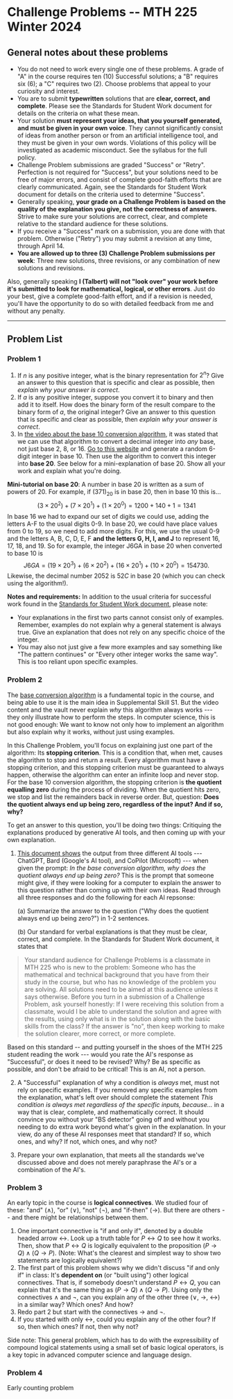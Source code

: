 # Challenge Problems -- MTH 225 Winter 2024 

## General notes about these problems 

- You do not need to work every single one of these problems. A grade of "A" in the course requires ten (10)  Successful solutions; a "B" requires six (6); a "C" requires two (2). Choose problems that appeal to your curiosity and interest. 
- You are to submit **typewritten** solutions that are **clear, correct, and complete**. Please see the Standards for Student Work document for details on the criteria on what these mean. 
- Your solution **must represent your ideas, that you yourself generated, and must be given in your own voice**. They cannot significantly consist of ideas from another person or from an artificial intelligence tool, and they must be given in your own words. Violations of this policy will be investigated as academic misconduct. See the syllabus for the full policy. 
- Challenge Problem submissions are graded "Success" or "Retry". Perfection is not required for "Success", but your solutions need to be free of major errors, and consist of complete good-faith efforts that are clearly communicated. Again, see the Standards for Student Work document for details on the criteria used to determine "Success". 
- Generally speaking, **your grade on a Challenge Problem is based on the quality of the explanation you give, not the correctness of answers.** Strive to make sure your solutions are correct, clear, and complete relative to the standard audience for these solutions. 
- If you receive a "Success" mark on a submission, you are done with that problem. Otherwise ("Retry") you may submit a revision at any time, through April 14. 
- **You are allowed up to three (3) Challenge Problem submissions per week**: Three new solutions, three revisions, or any combination of new solutions and revisions. 

Also, generally speaking **I (Talbert) will not "look over" your work before it's submitted to look for mathematical, logical, or other errors**. Just do your best, give a complete good-faith effort, and if a revision is needed, you'll have the opportunity to do so with detailed feedback from me and without any penalty. 

---

## Problem List 

### Problem 1

1. If $n$ is any positive integer, what is the binary representation for $2^n$? Give an answer to this question that is specific and clear as possible, then *explain why your answer is correct*. 
2. If $a$ is any positive integer, suppose you convert it to binary and then add it to itself. How does the binary form of the result compare to the binary form of $a$, the original integer? Give an answer to this question that is specific and clear as possible, then *explain why your answer is correct*.
3. In [the video about the base 10 conversion algorithm](https://vimeo.com/578187581), it was stated that we can use that algorithm to convert a decimal integer into *any* base, not just base 2, 8, or 16. [Go to this website](https://numbergenerator.org/random-6-digit-number-generator) and generate a random 6-digit integer in base 10. Then use the algorithm to convert this integer into **base 20**. See below for a mini-explanation of base 20. Show all your work and explain what you're doing. 

**Mini-tutorial on base 20**: A number in base 20 is written as a sum of powers of 20. For example, if $(371)_{20}$ is in base 20, then in base 10 this is...
$$(3 \times 20^2) + (7 \times 20^1) + (1 \times 20^0) = 1200 + 140 + 1 =  1341$$
In base 16 we had to expand our set of digits we could use, adding the letters A-F to the usual digits 0-9. In base 20, we could have place values from 0 to 19, so we need to add more digits. For this, we use the usual 0-9 and the letters A, B, C, D, E, F **and the letters G, H, I, and J** to represent 16, 17, 18, and 19. So for example, the integer J6GA in base 20 when converted to base 10 is
$$J6GA = (19 \times 20^3) + (6 \times 20^2)+ (16 \times 20^1) + (10 \times 20^0) = 154730.$$
Likewise, the decimal number $2052$ is $52C$ in base 20 (which you can check using the algorithm!).

**Notes and requirements:** In addition to the usual criteria for successful work found in the [Standards for Student Work document](https://github.com/RobertTalbert/discretecs/blob/master/MTH225-Winter2024/course-docs/Standards%20for%20Student%20Work%20W24.md), please note: 

- Your explanations in the first two parts cannot consist only of examples. Remember, examples do not explain why a general statement is always true. Give an explanation that does not rely on any specific choice of the integer. 
- You may also not just give a few more examples and say something like "The pattern continues" or "Every other integer works the same way". This is too reliant upon specific examples. 


### Problem 2 

The [base conversion algorithm](https://publish.obsidian.md/mth225/Computer+Arithmetic/Base+conversion+algorithm) is a fundamental topic in the course, and being able to use it is the main idea in Supplemental Skill S1. But the video content and the vault never explain *why* this algorithm always works --- they only illustrate how to perform the steps. In computer science, this is not good enough: We want to know not only how to implement an algorithm but also explain why it works, without just using examples. 

In this Challenge Problem, you'll focus on explaining just one part of the algorithm: Its **stopping criterion**. This is a condition that, when met, causes the algorithm to stop and return a result. Every algorithm must have a stopping criterion, and this stopping criterion must be guaranteed to always happen, otherwise the algorithm can enter an infinite loop and never stop. For the base 10 conversion algorithm, the stopping criterion is **the quotient equalling zero** during the process of dividing. When the quotient hits zero, we stop and list the remainders back in reverse order. But, question: **Does the quotient always end up being zero, regardless of the input? And if so, why?** 

To get an answer to this question, you'll be doing two things: Critiquing the explanations produced by generative AI tools, and then coming up with your own explanation. 

1. [This document shows](https://docs.google.com/document/d/1xoGyxRGJVPP33RjuV5jJNXhS4b0LBI8JEfz5jdjN4ow/edit?usp=sharing) the output from three different AI tools --- ChatGPT, Bard (Google's AI tool), and CoPilot (Microsoft) --- when given the prompt: *In the base conversion algorithm, why does the quotient always end up being zero?* This is the prompt that someone might give, if they were looking for a computer to explain the answer to this question rather than coming up with their own ideas. Read through all three responses and do the following for each AI repsonse: 

   (a) Summarize the answer to the question ("Why does the quotient always end up being zero?") in 1-2 sentences. 
   
   (b) Our standard for verbal explanations is that they must be clear, correct, and complete. In the Standards for Student Work document, it states that 

>Your standard audience for Challenge Problems is a classmate in MTH 225 who is new to the problem: Someone who has the mathematical and technical background that you have from their study in the course, but who has no knowledge of the problem you are solving. All solutions need to be aimed at this audience unless it says otherwise. Before you turn in a submission of a Challenge Problem, ask yourself honestly: If I were receiving this solution from a classmate, would I be able to understand the solution and agree with the results, using only what is in the solution along with the basic skills from the class? If the answer is "no", then keep working to make the solution clearer, more correct, or more complete.

Based on this standard -- and putting yourself in the shoes of the MTH 225 student reading the work --- would you rate the AI's response as "Successful", or does it need to be revised? Why? Be as specific as possible, and don't be afraid to be critical! This is an AI, not a person. 

2. A "Successful" explanation of why a condition is *always* met, must not rely on specific examples. If you removed any specific examples from the explanation, what's left over should complete the statement *This condition is always met regardless of the specific inputs, because...* in a way that is clear, complete, and mathematically correct. It should convince you without your "BS detector" going off and without you needing to do extra work beyond what's given in the explanation. In your view, do any of these AI responses meet that standard? If so, which ones, and why? If not, which ones, and why not? 

3. Prepare your own explanation, that meets all the standards we've discussed above and does not merely paraphrase the AI's or a combination of the AI's.



### Problem 3

An early topic in the course is **logical connectives**. We studied four of these: "and" ($\wedge$), "or" ($\vee$), "not" ($\neg$), and "if-then" ($\rightarrow$). But there are others -- and there might be relationships between them. 

1. One important connective is "if and only if", denoted by a double headed arrow $\leftrightarrow$. Look up a truth table for $P \leftrightarrow Q$ to see how it works. Then, show that $P \leftrightarrow Q$ is logically equivalent to the proposition $(P \rightarrow Q) \wedge (Q \rightarrow P)$. (Note: What's the clearest and simplest way to show two statements are logically equivalent?)
2. The first part of this problem shows why we didn't discuss "if and only if" in class: It's **dependent on** (or "built using") other logical connectives. That is, if somebody doesn't understand $P \leftrightarrow Q$, you can explain that it's the same thing as $(P \rightarrow Q) \wedge (Q \rightarrow P)$. Using only the connectives $\wedge$ and $\neg$, can you explain any of the other three ($\vee$, $\rightarrow$, $\leftrightarrow$) in a similar way? Which ones? And how? 
3. Redo part 2 but start with the connectives $\rightarrow$ and $\neg$. 
4. If you started with only $\leftrightarrow$, could you explain any of the other four? If so, then which ones? If not, then why not? 

Side note: This general problem, which has to do with the expressibility of compound logical statements using a small set of basic logical operators, is a key topic in advanced computer science and language design. 


### Problem 4

Early counting problem 